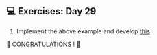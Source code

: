 ## 💻 Exercises: Day 29

1. Implement the above example and develop [this](https://thirtydayofpython-api.herokuapp.com/)

🎉 CONGRATULATIONS ! 🎉
